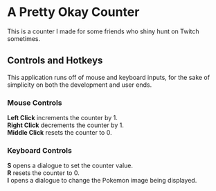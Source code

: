 # A Pretty Okay Counter

This is a counter I made for some friends who shiny hunt on Twitch sometimes.

## Controls and Hotkeys

This application runs off of mouse and keyboard inputs, for the sake of simplicity on both the development and user ends.

### Mouse Controls

**Left Click** increments the counter by 1.  
**Right Click** decrements the counter by 1.  
**Middle Click** resets the counter to 0.

### Keyboard Controls

**S** opens a dialogue to set the counter value.  
**R** resets the counter to 0.  
**I** opens a dialogue to change the Pokemon image being displayed.
